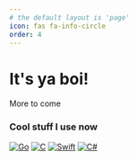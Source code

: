 ```yaml
---
# the default layout is 'page'
icon: fas fa-info-circle
order: 4
---
```


# It's ya boi!
More to come

### Cool stuff I use now

[![Go](https://img.shields.io/badge/Go-00ADD8?style=flat&logo=go&logoColor=white)](https://golang.org)  [![C](https://img.shields.io/badge/C-A8B9CC?style=flat&logo=c&logoColor=white)](https://en.wikipedia.org/wiki/C_(programming_language))  [![Swift](https://img.shields.io/badge/Swift-FA7343?style=flat&logo=swift&logoColor=white)](https://swift.org)  [![C#](https://img.shields.io/badge/C%23-239120?style=flat&logo=c-sharp&logoColor=white)](https://docs.microsoft.com/en-us/dotnet/csharp/)